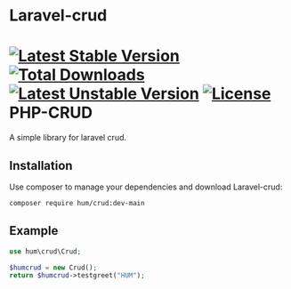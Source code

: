 # Laravel-crud
[![Latest Stable Version](https://poser.pugx.org/hum/crud/v)](//packagist.org/packages/hum/crud) 
[![Total Downloads](https://poser.pugx.org/hum/crud/downloads)](//packagist.org/packages/hum/crud) 
[![Latest Unstable Version](https://poser.pugx.org/hum/crud/v/unstable)](//packagist.org/packages/hum/crud)
[![License](https://poser.pugx.org/hum/crud/license)](//packagist.org/packages/hum/crud)
PHP-CRUD
=======
A simple library for laravel crud.

Installation
------------

Use composer to manage your dependencies and download Laravel-crud:

```bash
composer require hum/crud:dev-main
```

Example
-------
```php
use hum\crud\Crud;

$humcrud = new Crud();
return $humcrud->testgreet("HUM");

